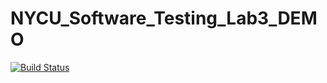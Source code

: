 # NYCU_Software_Testing_Lab3_DEMO
[![Build Status](https://travis-ci.com/wimterdom/NYCU_Software_Testing_Lab3_DEMO.svg?branch=main)](https://travis-ci.com/wimterdom/NYCU_Software_Testing_Lab3_DEMO)
